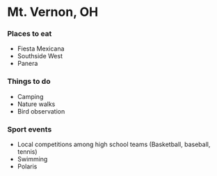# Mt. Vernon, OH

### Places to eat
- Fiesta Mexicana
- Southside West
- Panera

### Things to do
- Camping
- Nature walks
- Bird observation

### Sport events
- Local competitions among high school teams (Basketball, baseball, tennis)
- Swimming
- Polaris
